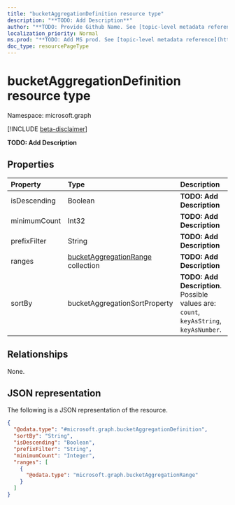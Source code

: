 ```yaml
---
title: "bucketAggregationDefinition resource type"
description: "**TODO: Add Description**"
author: "**TODO: Provide Github Name. See [topic-level metadata reference](https://msgo.azurewebsites.net/add/document/guidelines/metadata.html#topic-level-metadata)**"
localization_priority: Normal
ms.prod: "**TODO: Add MS prod. See [topic-level metadata reference](https://msgo.azurewebsites.net/add/document/guidelines/metadata.html#topic-level-metadata)**"
doc_type: resourcePageType
---
```


# bucketAggregationDefinition resource type

Namespace: microsoft.graph

[!INCLUDE [beta-disclaimer](../../includes/beta-disclaimer.md)]

**TODO: Add Description**

## Properties
|Property|Type|Description|
|:---|:---|:---|
|isDescending|Boolean|**TODO: Add Description**|
|minimumCount|Int32|**TODO: Add Description**|
|prefixFilter|String|**TODO: Add Description**|
|ranges|[bucketAggregationRange](../resources/bucketaggregationrange.md) collection|**TODO: Add Description**|
|sortBy|bucketAggregationSortProperty|**TODO: Add Description**. Possible values are: `count`, `keyAsString`, `keyAsNumber`.|

## Relationships
None.

## JSON representation
The following is a JSON representation of the resource.
<!-- {
  "blockType": "resource",
  "@odata.type": "microsoft.graph.bucketAggregationDefinition"
}
-->
``` json
{
  "@odata.type": "#microsoft.graph.bucketAggregationDefinition",
  "sortBy": "String",
  "isDescending": "Boolean",
  "prefixFilter": "String",
  "minimumCount": "Integer",
  "ranges": [
    {
      "@odata.type": "microsoft.graph.bucketAggregationRange"
    }
  ]
}
```

